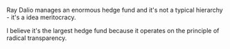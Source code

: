 Ray Dalio manages an enormous hedge fund and it's not a typical hierarchy - it's a idea meritocracy.

I believe it's the largest hedge fund because it operates on the principle of radical transparency.

